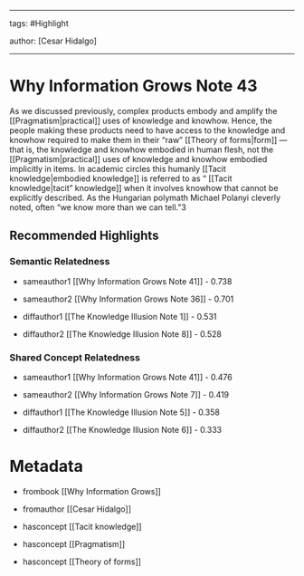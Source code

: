 




---

tags: #Highlight

author: [Cesar Hidalgo]

---
# Why Information Grows Note 43




As we discussed previously, complex products embody and amplify the  [[Pragmatism|practical]]  uses of knowledge and knowhow. Hence, the people making these products need to have access to the knowledge and knowhow required to make them in their “raw”  [[Theory of forms|form]] —that is, the knowledge and knowhow embodied in human flesh, not the  [[Pragmatism|practical]]  uses of knowledge and knowhow embodied implicitly in items. In academic circles this humanly  [[Tacit knowledge|embodied knowledge]]  is referred to as “ [[Tacit knowledge|tacit” knowledge]]  when it involves knowhow that cannot be explicitly described. As the Hungarian polymath Michael Polanyi cleverly noted, often “we know more than we can tell.”3


## Recommended Highlights

### Semantic Relatedness


- sameauthor1 [[Why Information Grows Note 41]] - 0.738

- sameauthor2 [[Why Information Grows Note 36]] - 0.701

- diffauthor1 [[The Knowledge Illusion Note 1]] - 0.531

- diffauthor2 [[The Knowledge Illusion Note 8]] - 0.528
### Shared Concept Relatedness


- sameauthor1 [[Why Information Grows Note 41]] - 0.476

- sameauthor2 [[Why Information Grows Note 7]] - 0.419

- diffauthor1 [[The Knowledge Illusion Note 5]] - 0.358

- diffauthor2 [[The Knowledge Illusion Note 6]] - 0.333
# Metadata


- frombook [[Why Information Grows]]

- fromauthor [[Cesar Hidalgo]]

- hasconcept [[Tacit knowledge]]

- hasconcept [[Pragmatism]]

- hasconcept [[Theory of forms]]